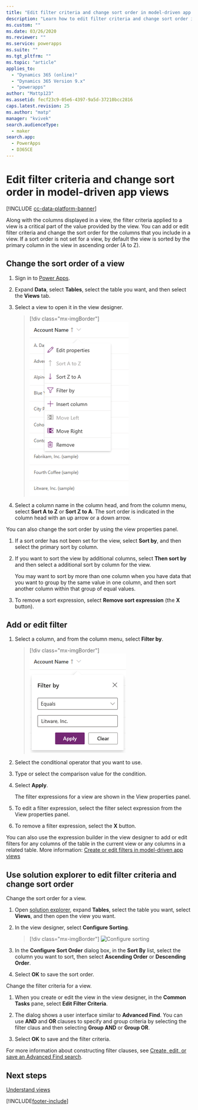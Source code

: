 ```yaml
---
title: "Edit filter criteria and change sort order in model-driven app views with Power Apps | MicrosoftDocs"
description: "Learn how to edit filter criteria and change sort order in views"
ms.custom: ""
ms.date: 03/26/2020
ms.reviewer: ""
ms.service: powerapps
ms.suite: ""
ms.tgt_pltfrm: ""
ms.topic: "article"
applies_to: 
  - "Dynamics 365 (online)"
  - "Dynamics 365 Version 9.x"
  - "powerapps"
author: "Mattp123"
ms.assetid: fecf23c9-05e6-4397-9a5d-37210bcc2816
caps.latest.revision: 25
ms.author: "matp"
manager: "kvivek"
search.audienceType: 
  - maker
search.app: 
  - PowerApps
  - D365CE
---
```

# Edit filter criteria and change sort order in model-driven app views

[!INCLUDE [cc-data-platform-banner](../../includes/cc-data-platform-banner.md)]

<a name="BKMK_EditFilterCriteria"></a>   

Along with the columns displayed in a view, the filter criteria applied to a view is a critical part of the value provided by the view. You can add or edit filter criteria and change the sort order for the columns that you include in a view. If a sort order is not set for a view, by default the view is sorted by the primary column in the view in ascending order (A to Z).

## Change the sort order of a view

1.  Sign in to [Power Apps](https://make.powerapps.com/?utm_source=padocs&utm_medium=linkinadoc&utm_campaign=referralsfromdoc).  

2.  Expand **Data**, select **Tables**, select the table you want, and then select the **Views** tab.

3.  Select a view to open it in the view designer.

    > [!div class="mx-imgBorder"] 
    > ![Edit filters](media/view-column-menu.png "Edit filters")

4.  Select a column name in the column head, and from the column menu, select **Sort A to Z** or **Sort Z to A**. The sort order is indicated in the column head with an up arrow or a down arrow.

You can also change the sort order by using the view properties panel. 

1.  If a sort order has not been set for the view, select **Sort by**, and then select the primary sort by column.

2.  If you want to sort the view by additional columns, select **Then sort by** and then select a additional sort by column for the view.

    You may want to sort by more than one column when you have data that you want to group by the same value in one column, and then sort another column within that group of equal values.

3.  To remove a sort expression, select **Remove sort expression** (the **X** button).

## Add or edit filter

1.  Select a column, and from the column menu, select **Filter by**.

    > [!div class="mx-imgBorder"] 
    > ![Filter by](media/edit-filter-criteria.png "Filter by")

2.  Select the conditional operator that you want to use.

3.  Type or select the comparison value for the condition.

4.  Select **Apply**.

    The filter expressions for a view are shown in the View properties panel.
    
5.  To edit a filter expression, select the filter select expression from the View properties panel.

6.  To remove a filter expression, select the **X** button. 

You can also use the expression builder in the view designer to add or edit filters for any columns of the table in the current view or any columns in a related table. More information: [Create or edit filters in model-driven app views](create-edit-view-filters.md)

## Use solution explorer to edit filter criteria and change sort order

Change the sort order for a view.

1.  Open [solution explorer](advanced-navigation.md#solution-explorer), expand **Tables**, select the table you want, select **Views**, and then open the view you want.

2.  In the view designer, select **Configure Sorting**.  

    > [!div class="mx-imgBorder"] 
    > ![Configure sorting](media/configure-sorting.png "Configure sorting")
  
3.  In the **Configure Sort Order** dialog box, in the **Sort By** list, select the column you want to sort, then select **Ascending Order** or **Descending Order**.  
  
4.  Select **OK** to save the sort order.  

Change the filter criteria for a view.

1.  When you create or edit the view in the view designer, in the **Common Tasks** pane, select **Edit Filter Criteria**.  
  
2.  The dialog shows a user interface similar to **Advanced Find**. You can use **AND** and **OR** clauses to specify and group criteria by selecting the filter claus and then selecting **Group AND** or **Group OR**.  

3.  Select **OK** to save and the filter criteria.  
  
For more information about constructing filter clauses, see [Create, edit, or save an Advanced Find search](/dynamics365/customer-engagement/basics/save-advanced-find-search).   
 
## Next steps
[Understand views](create-edit-views.md)


[!INCLUDE[footer-include](../../includes/footer-banner.md)]